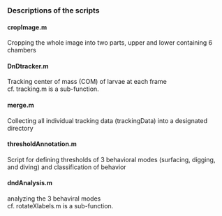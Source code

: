 ### Descriptions of the scripts 


#### cropImage.m
Cropping the whole image into two parts, upper and lower containing 6 chambers  
  
#### DnDtracker.m
Tracking center of mass (COM) of larvae at each frame  
cf. tracking.m is a sub-function.  

#### merge.m
Collecting all individual tracking data (trackingData) into a designated directory  
  
#### thresholdAnnotation.m
Script for defining thresholds of 3 behavioral modes (surfacing, digging, and diving) and classification of behavior  
  
#### dndAnalysis.m
analyzing the 3 behaviral modes  
cf. rotateXlabels.m is a sub-function.  


